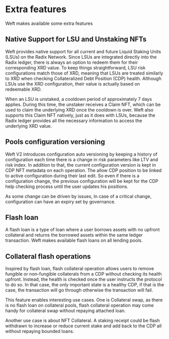
# Extra features

Weft makes available some extra features

## Native Support for LSU and Unstaking NFTs

Weft provides native support for all current and future Liquid Staking Units (LSUs) on the Radix Network. Since LSUs are integrated directly into the Radix ledger, there is always an option to redeem them for their corresponding XRD value. To keep things straightforward, LSU risk configurations match those of XRD, meaning that LSUs are treated similarly to XRD when checking Collateralized Debt Position (CDP) health. Although LSUs use the XRD configuration, their value is actually based on redeemable XRD.

When an LSU is unstaked, a cooldown period of approximately 7 days applies. During this time, the unstaker receives a Claim NFT, which can be used to claim the underlying XRD once the cooldown is over. Weft also supports this Claim NFT natively, just as it does with LSUs, because the Radix ledger provides all the necessary information to access the underlying XRD value.

## Pools configuration versioning 

Weft V2 introduces configuration auto versioning by keeping a history of configuration each time there is a change in risk parameters like LTV and risk index. In addition to that, the current configuration version is kept in CDP NFT metadata on each operation. The allow CDP position to be linked to active configuration during their last edit. So even if there is a configuration change, the previous configuration will be kept for the CDP help checking process until the user updates his positions.

As some change can be driven by issues, In case of a critical change, configuration can have an expiry set by governance.

## Flash loan

A flash loan is a type of loan where a user borrows assets with no upfront collateral and returns the borrowed assets within the same ledger transaction. Weft makes available flash loans on all lending pools.


## Collateral flash operations

Inspired by flash loan, flash collateral operation allows users to remove fungible or non-fungible collaterals from a CDP without checking its health upfront. Instead, the health is checked once the user instructs the protocol to do so. In that case, the only important state is a healthy CDP, if that is the case, the transaction will go through  otherwise the transaction will fail. 

This feature enables interesting use cases. One is Collateral swap, as there is no flash loan on collateral pools, flash collateral operation may come handy for collateral swap without repaying attached loan.

Another use case is about NFT Collateral. A staking receipt could be flash withdrawn to increase or reduce current stake and add back to the CDP all without repaying bounded loans.
